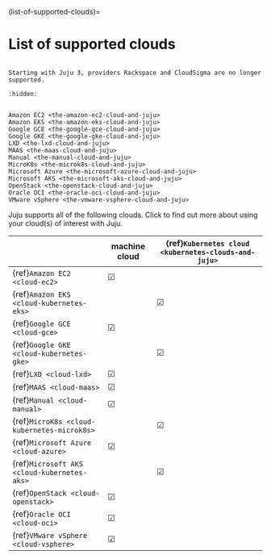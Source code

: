 (list-of-supported-clouds)=
# List of supported clouds

```{important}

Starting with Juju 3, providers Rackspace and CloudSigma are no longer supported.

```

```{toctree}
:hidden:


Amazon EC2 <the-amazon-ec2-cloud-and-juju>
Amazon EKS <the-amazon-eks-cloud-and-juju>
Google GCE <the-google-gce-cloud-and-juju>
Google GKE <the-google-gke-cloud-and-juju>
LXD <the-lxd-cloud-and-juju>
MAAS <the-maas-cloud-and-juju>
Manual <the-manual-cloud-and-juju>
MicroK8s <the-microk8s-cloud-and-juju>
Microsoft Azure <the-microsoft-azure-cloud-and-juju>
Microsoft AKS <the-microsoft-aks-cloud-and-juju>
OpenStack <the-openstack-cloud-and-juju>
Oracle OCI <the-oracle-oci-cloud-and-juju>
VMware vSphere <the-vmware-vsphere-cloud-and-juju>

```



Juju supports all of the following clouds. Click to find out more about using your cloud(s) of interest with Juju.


|                                             | machine cloud | {ref}`Kubernetes cloud <kubernetes-clouds-and-juju>` |
|---------------------------------------------|---------------|------------------------------------------------------|
| {ref}`Amazon EC2 <cloud-ec2>`               | &#x2611;      |                                                      |
| {ref}`Amazon EKS <cloud-kubernetes-eks>`    |               | &#x2611;                                             |
| {ref}`Google GCE <cloud-gce>`               | &#x2611;      |                                                      |
| {ref}`Google GKE <cloud-kubernetes-gke>`    |               | &#x2611;                                             |
| {ref}`LXD <cloud-lxd>`                      | &#x2611;      |                                                      |
| {ref}`MAAS <cloud-maas>`                    | &#x2611;      |                                                      |
| {ref}`Manual <cloud-manual>`                | &#x2611;      |                                                      |
| {ref}`MicroK8s <cloud-kubernetes-microk8s>` |               | &#x2611;                                             |
| {ref}`Microsoft Azure <cloud-azure>`        | &#x2611;      |                                                      |
| {ref}`Microsoft AKS <cloud-kubernetes-aks>` |               | &#x2611;                                             |
| {ref}`OpenStack <cloud-openstack>`          | &#x2611;      |                                                      |
| {ref}`Oracle OCI <cloud-oci>`               | &#x2611;      |                                                      |
| {ref}`VMware vSphere <cloud-vsphere>`       | &#x2611;      |                                                      |


<!--
(see also [the OpenStack website](https://docs.openstack.org/project-deploy-guide/charm-deployment-guide/latest/install-juju.html); or [MicroStack](https://microstack.run/))    
-->



